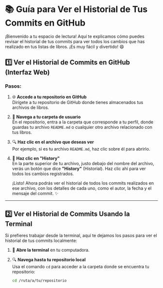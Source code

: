 # 📚 Guía para Ver el Historial de Tus Commits en GitHub

¡Bienvenido a tu espacio de lectura! Aquí te explicamos cómo puedes revisar el historial de tus commits para ver todos los cambios que has realizado en tus listas de libros. ¡Es muy fácil y divertido! 😄

## 1️⃣ Ver el Historial de Commits en GitHub (Interfaz Web)

### Pasos:
1. 🌐 **Accede a tu repositorio en GitHub**  
   Dirígete a tu repositorio de GitHub donde tienes almacenados tus archivos de libros.

2. 📂 **Navega a tu carpeta de usuario**  
   En el repositorio, entra a la carpeta que corresponde a tu perfil, donde guardas tu archivo `README.md` o cualquier otro archivo relacionado con tus libros.

3. 🔍 **Haz clic en el archivo que deseas ver**  
   Por ejemplo, si es tu archivo `README.md`, haz clic sobre él para abrirlo.

4. 📜 **Haz clic en "History"**  
   En la parte superior de tu archivo, justo debajo del nombre del archivo, verás un botón que dice **"History"** (Historial). Haz clic ahí para ver todos los cambios registrados.

   ¡Listo! Ahora podrás ver el historial de todos los commits realizados en ese archivo, con los detalles de cada uno, como el autor, la fecha y el mensaje del commit. ✨

---

## 2️⃣ Ver el Historial de Commits Usando la Terminal

Si prefieres trabajar desde la terminal, aquí te dejamos los pasos para ver el historial de tus commits localmente:

1. 🚀 **Abre la terminal** en tu computadora.
   
2. 🔍 **Navega hasta tu repositorio local**  
   Usa el comando `cd` para acceder a la carpeta donde se encuentra tu repositorio:
   ```bash
   cd /ruta/a/tu/repositorio